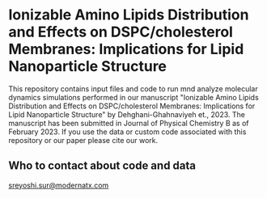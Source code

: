 # Ionizable Amino Lipids Distribution and Effects on DSPC/cholesterol Membranes: Implications for Lipid Nanoparticle Structure
This repository contains input files and code to run mnd analyze molecular dynamics simulations performed in our manuscript
"Ionizable Amino Lipids Distribution and Effects on DSPC/cholesterol Membranes: Implications for Lipid Nanoparticle Structure" by Dehghani-Ghahnaviyeh et., 2023.
The manuscript has been submitted in Journal of Physical Chemistry B as of February 2023.
If you use the data or custom code associated with this repository or our paper please cite our work.

## Who to contact about code and data
sreyoshi.sur@modernatx.com
